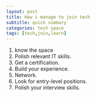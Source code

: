 ```yaml
---
layout: post
title: How i manage to join tech
subtitle: quick summary
categories: tech space
tags: [tech,join,learn]
---
```

1. know the space
2. Polish relevant IT skills.
3. Get a certification.
4. Build your experience.
5. Network.
6. Look for entry-level positions.
7. Polish your interview skills.
